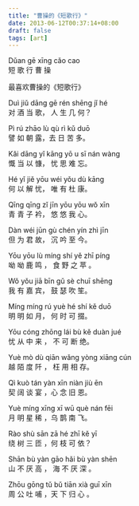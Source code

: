 ```yaml
---
title: "曹操的《短歌行》"
date: 2013-06-12T00:37:14+08:00
draft: false
tags: [art]
---
```

Dǔan   gē    xīng        cǎo  cao  
短      歌    行          曹   操 

最喜欢曹操的《短歌行》

<!--more-->

Duì  jiǔ  dāng  gē   rén  shēng   jǐ  hé  
对   酒   当  歌，   人     生   几  何？ 

Pì  rú  zhāo  lù  qù  rì  kǔ  duō  
譬  如   朝   露，去 日  苦    多。 

Kǎi  dāng  yǐ  kāng  yō u  sī   nán  wàng  
慨     当  以   慷，  忧   思   难    忘。

Hé  yǐ   jiě  yōu  wéi  yǒu  dù  kāng  
何   以  解   忧， 唯   有   杜  康。 

Qīng  qīng   zǐ  jīn   yōu   yōu   wǒ   xīn  
青      青   子   衿， 悠     悠    我    心。 

Dàn  wéi  jūn  gù   chén  yín  zhì   jīn  
但    为   君   故，  沉   吟   至   今。 

Yōu  yōu  lù  míng  shí   yě  zhī  píng  
呦    呦   鹿  鸣 ， 食   野   之  苹 。

Wǒ   yǒu  jiā  bīn    gǔ   sè  chuī  shēng  
我    有   嘉   宾，   鼓   瑟   吹   笙。

Míng   míng   rú   yuè    hé  shí  kě  duō   
明       明    如    月，  何  时   可  掇。 

Yōu  cóng  zhōng  lái     bù  kě  duàn  jué  
忧     从    中    来 ，  不  可   断   绝。

Yuè  mò  dù  qiān   wǎng  yòng  xiāng  cún  
越    陌   度  阡 ，  枉     用    相    存。 

Qì   kuò  tán  yàn  xīn  niàn  jiù  ēn   
契    阔   谈  宴 ，心    念   旧  恩。

Yuè   míng   xīng  xī   wū  què  nán   fēi  
月     明     星   稀 ，乌   鹊   南    飞。

Rào  shù   sān   zā   hé  zhī   kě   yī  
绕    树    三   匝 ，何   枝   可   依？

Shān  bù  yàn  gāo   hǎi  bù   yàn   shēn  
山    不   厌   高 ， 海   不   厌    深 。 

Zhōu  gōng  tǔ   bǔ  tiān  xià  guī   xīn   
周      公   吐  哺 ，天   下   归   心 。
